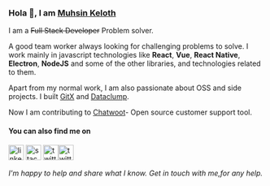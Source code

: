 ### Hola 👋, I am [Muhsin Keloth](https://muhsin-k.github.io/)

I am a <del>Full Stack Developer</del> Problem solver.

A good team worker always looking for challenging problems to solve. I work mainly in javascript technologies like **React**, **Vue**, **React Native**, **Electron**, **NodeJS** and some of the other libraries, and technologies related to them.

Apart from my normal work, I am also passionate about OSS and side projects. I built [GitX](http://gitxapp.com/) and [Dataclump](https://www.dataclump.io/).

Now I am contributing to [Chatwoot](https://www.chatwoot.com/)- Open source customer support tool.

#### You can also find me on

[<img src='https://cdn.jsdelivr.net/npm/simple-icons@3.0.1/icons/linkedin.svg' alt='linkedin' height='30'>](https://www.linkedin.com/in/muhsin-k/) [<img src='https://cdn.jsdelivr.net/npm/simple-icons@3.0.1/icons/stackoverflow.svg' alt='stackoverflow' height='30'>](https://stackoverflow.com/users/3901856/muhsin-keloth?tab=profile)  [<img src='https://cdn.jsdelivr.net/npm/simple-icons@3.0.1/icons/twitter.svg' alt='twitter' height='30'>](https://twitter.com/muhsinkeramam)[<img src='https://cdn.jsdelivr.net/npm/simple-icons@3.0.1/icons/medium.svg' alt='twitter' height='30'>](https://medium.com/@muhsinkeramam)

_I'm happy to help and share what I know. Get in touch with me,for any help._
